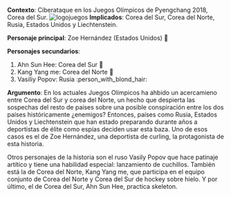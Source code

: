 **Contexto**: Ciberataque en los Juegos Olímpicos de Pyengchang 2018, Corea del Sur.
![logojuegos](https://okdiario.com/img/2018/01/26/7-curiosidades-sobre-los-juegos-olimpicos-de-invierno-pyeongchang-2018-1-655x368.jpg
)
**Implicados**: Corea del Sur, Corea del Norte, Rusia, Estados Unidos y Liechtenstein.

**Personaje principal**: Zoe Hernández (Estados Unidos)  :woman:

**Personajes secundarios**: 
1. Ahn Sun Hee: Corea del Sur  :woman:
2. Kang Yang me: Corea del Norte  :woman:
3. Vasiliy Popov: Rusia  :person_with_blond_hair:

**Argumento**: En los actuales Juegos Olímpicos ha ahbido un acercamieno entre Corea del Sur y corea del Norte, un hecho que despierta 
las sospechas del resto de países sobre una posible conspiración entre los dos países históricamente ¿enemigos?
Entonces, países como Rusia, Estados Unidos y Liechtenstein que han estado preparando durante años a deportistas de élite como espías deciden usar esta baza.
Uno de esos casos es el de Zoe Hernández, una deportista de curling, la protagonista de esta historia.

Otros personajes de la historia son el ruso Vasily Popov que hace patinaje artítico y tiene una habilidad especial: lanzamiento de cuchillos.
También está la de Corea del Norte, Kang Yang me, que participa en el equipo conjunto de Corea del Norte y Corea del Sur de hockey sobre hielo.
Y por último, el de Corea del Sur, Ahn Sun Hee, practica skeleton.
